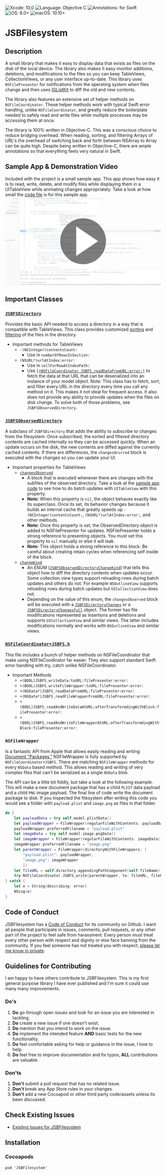 ![Xcode: 10.0](https://img.shields.io/badge/Xcode-10.0-lightgrey.svg) ![Language: Objective C](https://img.shields.io/badge/Language-Objective%20C-lightgrey.svg) ![Annotations: for Swift](https://img.shields.io/badge/Annotations-for%20Swift-lightgrey.svg) ![iOS: 8.0+](https://img.shields.io/badge/iOS-8.0+-lightgrey.svg) ![macOS: 10.10+](https://img.shields.io/badge/macOS-10.10+-lightgrey.svg)

# JSBFilesystem

## Description
A small library that makes it easy to display data that exists as files on the disk of the local device. The library also makes it easy monitor additions, deletions, and modifications to the files so you can keep  TableViews, CollectionViews, or any user interface up-to-date. This library uses `NSFilePresenter` for notifications from the operating system when files change and then uses [IGListKit](https://github.com/Instagram/IGListKit) to diff the old and new contents.

The library also features an extensive set of helper methods on `NSFileCoordinator`. These helper methods work with typical Swift error handling, unlike `NSFileCoordinator`, and greatly reduce the boilerplate needed to safely read and write files while multiple processes may be accessing them at once.

The library is 100% written in Objective-C. This was a conscious choice to reduce bridging overhead. When reading, sorting, and filtering Arrays of URL's the overhead of switching back and forth between NSArray<NSURL> to Array<URL> can be quite high. Despite being written in Objective-C, there are ample annotations so that everything feels very natural in Swift.
  
## Sample App & Demonstration Video
Included with the project is a small sample app. This app shows how easy it is to read, write, delete, and modify files while displaying them in a UITableView while animating changes appropriately. Take a look at how small the [code file](/JSBFilesystem/JSBFilesystem_sample_app/ListTableViewController.swift) is for this sample app.
[![Play: Sample App Demonstration Video](README/demo-video-playbutton.png)](README/demo-video.mp4?raw=true)

## Important Classes

### [`JSBFSDirectory`](/JSBFilesystem/JSBFilesystem_Shared/JSBFSDirectory.h#L41)
Provides the basic API needed to access a directory in a way that is compatible with TableViews. This class provides customized [sorting](/JSBFilesystem/JSBFilesystem_Shared/JSBFSDirectory.h#L60) and [filtering](/JSBFilesystem/JSBFilesystem_Shared/JSBFSDirectory.h#L55) of the files in the directory.
- Important methods for TableViews
    - `-(NSInteger)contentsCount:`
        - Use in `numberOfRowsInSection:`
    - `(NSURL*)urlAtIndex:error:`
        - Use in `cellForRowAtIndexPath:`
        - Use [`[+NSFileCoordinator JSBFS_readDataFromURL:error:]`](/JSBFilesystem/JSBFilesystem_Shared/NSFileCoordinator%2BJSBFS.h#L77) to fetch the data at that URL that can be deserialized into an instance of your model object.
 Note: This class has to fetch, sort, and filter every URL in the directory every time you call any method on it. This makes it not ideal for frequent access. It also does not provide any ability to provide updates when the files on disk change. To solve both of those problems, see `JSBFSObservedDirectory`.
 
### [`JSBFSObservedDirectory`](/JSBFilesystem/JSBFilesystem_Shared/JSBFSObservedDirectory.h#L49)
A subclass of `JSBFSDirectory` that adds the ability to subscribe to changes from the filesystem. Once subscribed, the sorted and filtered directory contents are cached internally so they can be accessed quickly. When an update occurs on the disk, the new contents are diffed against the currently cached contents. If there are differences, the `changesOcurred` block is executed with the changes so you can update your UI.
- Important properties for TableViews
    - [`changesObserved`](/JSBFilesystem/JSBFilesystem_Shared/JSBFSObservedDirectory.h#L70)
        - A block that is executed whenever there are changes with the subfiles of the observed directory. Take a look at the [sample app code](/JSBFilesystem/JSBFilesystem_sample_app/ListTableViewController.swift#L54-L67) to see how to do batch updates with `UITableView` with this property.
        - **Note:** When this property is `nil`, the object behaves exactly like its superclass. Once its set, its behavior changes because it builds an internal cache that greatly speeds up `-(NSInteger)contentsCount:`, `(NSURL*)urlAtIndex:error:`, and other methods.
        - **Note:** Once this property is set, the ObservedDirectory object is added to NSFilePresenter for updates. NSFilePresenter holds a strong reference to presenting objects. You must set this property to `nil` manually or else it will leak.
        - **Note:** This object holds a strong reference to this block. Be careful about creating retain cycles when referencing self inside of the block.
    - [`changeKind`](/JSBFilesystem/JSBFilesystem_Shared/JSBFSObservedDirectory.h#L85)
        - An ENUM ([`JSBFSObservedDirectoryChangeKind`](/JSBFilesystem/JSBFilesystem_Shared/SmallTypes.h#L79)) that tells this object how to diff the directory contents when updates occur. Some collection view types support reloading rows during batch updates and others do not. For example `NSOutlineView` supports reloading rows during batch updates but `UICollectionView` does not. 
        - Depending on the value of this enum, the `changesObserved` block will be executed with a [`JSBFSDirectoryChanges`](/JSBFilesystem/JSBFilesystem_Shared/JSBFSDirectoryChanges.h#L41) or a [`JSBFSDirectoryChangesFull`](/JSBFilesystem/JSBFilesystem_Shared/JSBFSDirectoryChanges.h#L62) object. The former has file modifications represented as insertions and deletions and supports `UICollectionView` and similar views. The latter includes modifications normally and works with `NSOutlineView` and similar views.

### [`NSFileCoordinator+JSBFS.h`](/JSBFilesystem/JSBFilesystem_Shared/NSFileCoordinator%2BJSBFS.h#L34)
This file includes a bunch of helper methods on NSFileCoordinator that make using NSFileCoodinator far easier. They also support standard Swift error handling with try, catch unlike NSFileCoordinator.
- Important Methods
    - `+(BOOL)JSBFS_writeData:toURL:filePresenter:error:`
    - `+(BOOL)JSBFS_writeFileWrapper:toURL:filePresenter:error:`
    - `+(NSData*)JSBFS_readDataFromURL:filePresenter:error:`
    - `+(NSData*)JSBFS_readFileWrapperFromURL:filePresenter:error:`
    - `+(BOOL)JSBFS_readAndWriteDataAtURL:afterTransformdingWithBlock:filePresenter:error:`
    - `+(BOOL)JSBFS_readAndWriteFileWrapperAtURL:afterTransformdingWithBlock:filePresenter:error:`
    
### `NSFileWrapper`
Is a fantastic API from Apple that allows easily reading and writing [Document "Packages."](https://developer.apple.com/library/archive/documentation/CoreFoundation/Conceptual/CFBundles/DocumentPackages/DocumentPackages.html#//apple_ref/doc/uid/10000123i-CH106-SW1) NSFileWrapper is fully supported by `NSFileCoordinator+JSBFS`. There are matching `NSFileWrapper` methods for every `NSData` based method. This allows reading and writing of very complex files that can't be serialized as a single `NSData` blob. 

The API can be a little bit fiddly, but take a look at the following example. This will make a new document package that has a child `PLIST` data payload and a child `PNG` image payload. The final line of code write the document package to disk. If you inspected the filesystem after writing this code you would see a folder with `payload.plist` and `image.png` as files in that folder.

```swift
do {
    let payloadData = try self.model.plistData()
    let payloadWrapper = FileWrapper(regularFileWithContents: payloadData)
    payloadWrapper.preferredFilename = "payload.plist"
    let imageData = try self.model.image.pngData()
    let imageWrapper = FileWrapper(regularFileWithContents: imageData)
    imageWrapper.preferredFilename = "image.png"
    let parentWrapper = FileWrapper(directoryWithFileWrappers: [
        "payload.plist": payloadWrapper,
        "image.png": imageWrapper
        ])
    let fileURL = self.directory.appendingPathComponent(self.fileName)
    try NSFileCoordinator.JSBFS_write(parentWrapper, to: fileURL, filePresenter: nil)
} catch {
    let e = String(describing: error)
    NSLog(e)
}
```

        
## Code of Conduct

JSBFilesystem has a [Code of Conduct](/CODE_OF_CONDUCT.md) for its community on Github. I want all people that participate in issues, comments, pull requests, or any other part of the project to feel safe from harassment. Every person must treat every other person with respect and dignity or else face banning from the community. If you feel someone has not treated you with respect, [please let me know in private](mailto:jsbfilesystemcommunity@jeffburg.com).
    
## Guidelines for Contributing

I am happy to have others contribute to JSBFilesystem. This is my first general purpose library I have ever published and I'm sure it could use many many improvements.

### Do's

1. **Do** go through open issues and look for an issue you are interested in tackling.
1. **Do** create a new issue if one doesn't exist.
1. **Do** mention that you intend to work on the issue.
1. **Do** implement the intended feature **AND** basic tests for the new functionality.
1. **Do** feel comfortable asking for help or guidance in the issue, I love to help.
1. **Do** feel free to improve documentation and fix typos, **ALL** contributions are valuable.

### Don'ts

1. **Don't** submit a pull request that has no related issue.
1. **Don't** break any App Store rules in your changes.
1. **Don't** add a new Cocoapod or other third party code/assets unless its been discussed.

## Check Existing Issues

- [Existing Issues for JSBFilesystem](https://github.com/jeffreybergier/JSBFilesystem/issues)

## Installation

### Cocoapods

`pod 'JSBFilesystem'`
